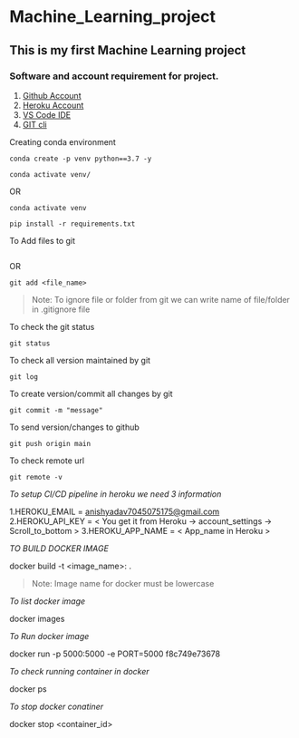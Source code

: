 # Machine_Learning_project

## This is my first Machine Learning project

### Software and account requirement for project.

1. [Github Account](https://github.com)
2. [Heroku Account](https://dashboard.heroku.com/login)
3. [VS Code IDE](https://code.visualstudio.com/download)
4. [GIT cli](https://git-scm.com/downloads)

Creating conda environment

```
conda create -p venv python==3.7 -y

conda activate venv/
```
OR

```
conda activate venv

pip install -r requirements.txt

```
To Add files to git

```git add .
```
OR

```
git add <file_name>
```
>Note: To ignore file or folder from git we can write name of file/folder in .gitignore file

To check the git status

```
git status
```

To check all version maintained by git
```
git log
```

To create version/commit all changes by git
```
git commit -m "message"
```

To send version/changes to github

```
git push origin main
```

To check remote url

```
git remote -v
```

_To setup CI/CD pipeline in heroku we need 3 information_

1.HEROKU_EMAIL = anishyadav7045075175@gmail.com
2.HEROKU_API_KEY = < You get it from Heroku -> account_settings -> Scroll_to_bottom >
3.HEROKU_APP_NAME = < App_name in Heroku >

_TO BUILD DOCKER IMAGE_

docker build -t <image_name>:<tagname> .

>Note: Image name for docker must be lowercase

_To list docker image_

docker images

_To Run docker image_

docker run -p 5000:5000 -e PORT=5000 f8c749e73678


_To check running container in docker_

docker ps


_To stop docker conatiner_

docker stop <container_id>